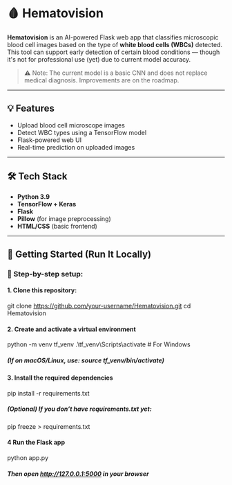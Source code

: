 # 🩸 Hematovision

**Hematovision** is an AI-powered Flask web app that classifies microscopic blood cell images based on the type of **white blood cells (WBCs)** detected. This tool can support early detection of certain blood conditions — though it's not for professional use (yet) due to current model accuracy.

> ⚠️ Note: The current model is a basic CNN and does not replace medical diagnosis. Improvements are on the roadmap.

---

## 💡 Features

- Upload blood cell microscope images
- Detect WBC types using a TensorFlow model
- Flask-powered web UI
- Real-time prediction on uploaded images

---

## 🛠️ Tech Stack

- **Python 3.9**
- **TensorFlow + Keras**
- **Flask**
- **Pillow** (for image preprocessing)
- **HTML/CSS** (basic frontend)

---

## 🚀 Getting Started (Run It Locally)

### 🧱 Step-by-step setup:

#### 1. Clone this repository:

git clone https://github.com/your-username/Hematovision.git
cd Hematovision
#### 2️. Create and activate a virtual environment

python -m venv tf_venv
.\tf_venv\Scripts\activate     # For Windows

##### (If on macOS/Linux, use: source tf_venv/bin/activate)


#### 3️. Install the required dependencies

pip install -r requirements.txt

##### (Optional) If you don’t have requirements.txt yet:
pip freeze > requirements.txt


#### 4️ Run the Flask app

python app.py

##### Then open http://127.0.0.1:5000 in your browser

